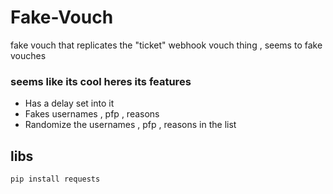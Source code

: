 # Fake-Vouch
fake vouch that replicates the "ticket" webhook vouch thing , seems to fake vouches

### seems like its cool heres its features 

- Has a delay set into it 
- Fakes usernames , pfp , reasons
- Randomize the usernames , pfp , reasons in the list


## libs 

`pip install requests`
